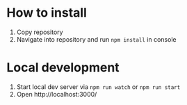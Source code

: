 # How to install

1. Copy repository
2. Navigate into repository and run `npm install` in console

# Local development
1. Start local dev server via `npm run watch` or `npm run start`
2. Open http://localhost:3000/
